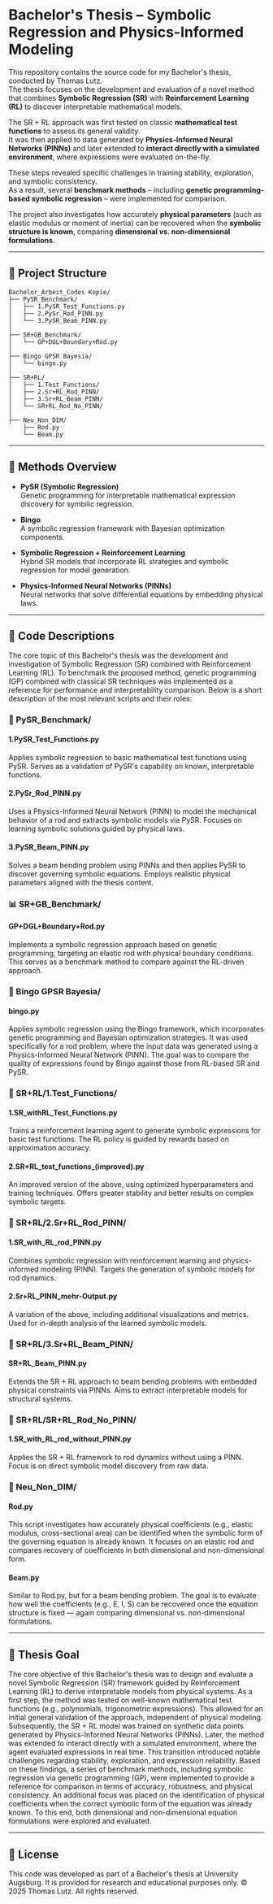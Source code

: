 # Bachelor's Thesis – Symbolic Regression and Physics-Informed Modeling

This repository contains the source code for my Bachelor's thesis, conducted by Thomas Lutz.  
The thesis focuses on the development and evaluation of a novel method that combines **Symbolic Regression (SR)** with **Reinforcement Learning (RL)** to discover interpretable mathematical models.

The SR + RL approach was first tested on classic **mathematical test functions** to assess its general validity.  
It was then applied to data generated by **Physics-Informed Neural Networks (PINNs)** and later extended to **interact directly with a simulated environment**, where expressions were evaluated on-the-fly.

These steps revealed specific challenges in training stability, exploration, and symbolic consistency.  
As a result, several **benchmark methods** – including **genetic programming-based symbolic regression** – were implemented for comparison.

The project also investigates how accurately **physical parameters** (such as elastic modulus or moment of inertia) can be recovered when the **symbolic structure is known**, comparing **dimensional vs. non-dimensional formulations**.


---

## 📁 Project Structure

```
Bachelor_Arbeit_Codes Kopie/
├── PySR_Benchmark/
│   ├── 1.PySR_Test_Functions.py
│   ├── 2.PySr_Rod_PINN.py
│   └── 3.PySR_Beam_PINN.py
│
├── SR+GB_Benchmark/
│   └── GP+DGL+Boundary+Rod.py
│
├── Bingo GPSR Bayesia/
│   └── bingo.py
│
├── SR+RL/
│   ├── 1.Test_Functions/
│   ├── 2.Sr+RL_Rod_PINN/
│   ├── 3.Sr+RL_Beam_PINN/
│   └── SR+RL_Rod_No_PINN/
│
├── Neu_Non_DIM/
    ├── Rod.py
    └── Beam.py
```

---

## 🧪 Methods Overview

- **PySR (Symbolic Regression)**  
  Genetic programming for interpretable mathematical expression discovery for symbilic regression.

- **Bingo**  
  A symbolic regression framework with Bayesian optimization components.

- **Symbolic Regression + Reinforcement Learning**  
  Hybrid SR models that incorporate RL strategies and symbolic regression for model generation.

- **Physics-Informed Neural Networks (PINNs)**  
  Neural networks that solve differential equations by embedding physical laws.

---

## 📁 Code Descriptions
The core topic of this Bachelor's thesis was the development and investigation of Symbolic Regression (SR) combined with Reinforcement Learning (RL).
To benchmark the proposed method, genetic programming (GP) combined with classical SR techniques was implemented as a reference for performance and interpretability comparison.
Below is a short description of the most relevant scripts and their roles:

### 🧪 PySR_Benchmark/
#### 1.PySR_Test_Functions.py
Applies symbolic regression to basic mathematical test functions using PySR.
Serves as a validation of PySR's capability on known, interpretable functions.
#### 2.PySr_Rod_PINN.py
Uses a Physics-Informed Neural Network (PINN) to model the mechanical behavior of a rod and extracts symbolic models via PySR.
Focuses on learning symbolic solutions guided by physical laws.
#### 3.PySR_Beam_PINN.py
Solves a beam bending problem using PINNs and then applies PySR to discover governing symbolic equations.
Employs realistic physical parameters aligned with the thesis content.

### 📊 SR+GB_Benchmark/
#### GP+DGL+Boundary+Rod.py
Implements a symbolic regression approach based on genetic programming, targeting an elastic rod with physical boundary conditions.
This serves as a benchmark method to compare against the RL-driven approach.

### 🔬 Bingo GPSR Bayesia/
#### bingo.py
Applies symbolic regression using the Bingo framework, which incorporates genetic programming and Bayesian optimization strategies.
It was used specifically for a rod problem, where the input data was generated using a Physics-Informed Neural Network (PINN).
The goal was to compare the quality of expressions found by Bingo against those from RL-based SR and PySR.

### 🧠 SR+RL/1.Test_Functions/
#### 1.SR_withRL_Test_Functions.py
Trains a reinforcement learning agent to generate symbolic expressions for basic test functions.
The RL policy is guided by rewards based on approximation accuracy.
#### 2.SR+RL_test_functions_(improved).py
An improved version of the above, using optimized hyperparameters and training techniques.
Offers greater stability and better results on complex symbolic targets.

### 🧠 SR+RL/2.Sr+RL_Rod_PINN/
#### 1.SR_with_RL_rod_PINN.py
Combines symbolic regression with reinforcement learning and physics-informed modeling (PINN).
Targets the generation of symbolic models for rod dynamics.
#### 2.Sr+RL_PINN_mehr-Output.py
A variation of the above, including additional visualizations and metrics.
Used for in-depth analysis of the learned symbolic models.

### 🧠 SR+RL/3.Sr+RL_Beam_PINN/
#### SR+RL_Beam_PINN.py
Extends the SR + RL approach to beam bending problems with embedded physical constraints via PINNs.
Aims to extract interpretable models for structural systems.

### 🧠 SR+RL/SR+RL_Rod_No_PINN/
#### 1.SR_with_RL_rod_without_PINN.py
Applies the SR + RL framework to rod dynamics without using a PINN.
Focus is on direct symbolic model discovery from raw data.

### 🧮 Neu_Non_DIM/
#### Rod.py
This script investigates how accurately physical coefficients (e.g., elastic modulus, cross-sectional area) can be identified when the symbolic form of the governing equation is already known.
It focuses on an elastic rod and compares recovery of coefficients in both dimensional and non-dimensional form.
#### Beam.py
Similar to Rod.py, but for a beam bending problem.
The goal is to evaluate how well the coefficients (e.g., E, I, S) can be recovered once the equation structure is fixed — again comparing dimensional vs. non-dimensional formulations.

---

## 🎯 Thesis Goal
The core objective of this Bachelor's thesis was to design and evaluate a novel Symbolic Regression (SR) framework guided by Reinforcement Learning (RL) to derive interpretable models from physical systems.
As a first step, the method was tested on well-known mathematical test functions (e.g., polynomials, trigonometric expressions).
This allowed for an initial general validation of the approach, independent of physical modeling.
Subsequently, the SR + RL model was trained on synthetic data points generated by Physics-Informed Neural Networks (PINNs).
Later, the method was extended to interact directly with a simulated environment, where the agent evaluated expressions in real time.
This transition introduced notable challenges regarding stability, exploration, and expression reliability.
Based on these findings, a series of benchmark methods, including symbolic regression via genetic programming (GP), were implemented to provide a reference for comparison in terms of accuracy, robustness, and physical consistency.
An additional focus was placed on the identification of physical coefficients when the correct symbolic form of the equation was already known.
To this end, both dimensional and non-dimensional equation formulations were explored and evaluated.

---

## 📄 License
This code was developed as part of a Bachelor's thesis at University Augsburg. It is provided for research and educational purposes only.
© 2025 Thomas Lutz. All rights reserved.
